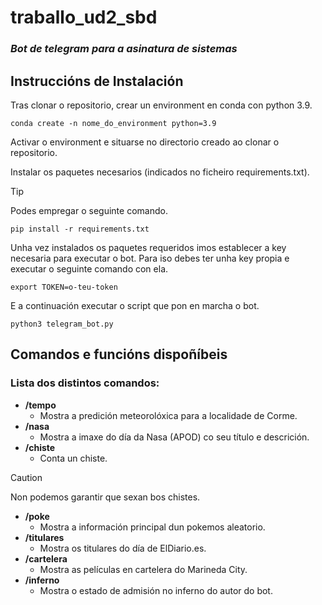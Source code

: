 # traballo_ud2_sbd
### _Bot de telegram para a asinatura de sistemas_ 

## Instruccións de Instalación
Tras clonar o repositorio, crear un environment en conda con python 3.9.

```
conda create -n nome_do_environment python=3.9
```

Activar o environment e situarse no directorio creado ao clonar o repositorio.

Instalar os paquetes necesarios (indicados no ficheiro requirements.txt).

> [!TIP]
> Podes empregar o seguinte comando.

```
pip install -r requirements.txt
```

Unha vez instalados os paquetes requeridos imos establecer a key necesaria para executar o bot. Para iso debes ter unha key propia e executar o seguinte comando con ela.

```
export TOKEN=o-teu-token
```

E a continuación executar o script que pon en marcha o bot.

```
python3 telegram_bot.py
```

## Comandos e funcións dispoñíbeis

### Lista dos distintos comandos:

- **/tempo**
    - Mostra a predición meteorolóxica para a localidade de Corme.
- **/nasa**
    - Mostra a imaxe do día da Nasa (APOD) co seu título e descrición.
- **/chiste**
    - Conta un chiste.
> [!CAUTION]
> Non podemos garantir que sexan bos chistes.
- **/poke**
    - Mostra a información principal dun pokemos aleatorio.
- **/titulares**
    - Mostra os titulares do día de ElDiario.es.
- **/cartelera**
    - Mostra as películas en cartelera do Marineda City. 
- **/inferno**
    - Mostra o estado de admisión no inferno do autor do bot. 